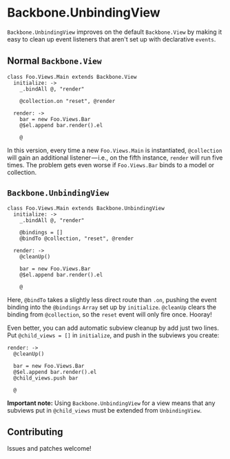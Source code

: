 # Backbone.UnbindingView

`Backbone.UnbindingView` improves on the default `Backbone.View` by making it
easy to clean up event listeners that aren't set up with declarative `events`.

## Normal `Backbone.View`

    class Foo.Views.Main extends Backbone.View
      initialize: ->
        _.bindAll @, "render"

        @collection.on "reset", @render

      render: ->
        bar = new Foo.Views.Bar
        @$el.append bar.render().el

        @

In this version, every time a new `Foo.Views.Main` is instantiated,
`@collection` will gain an additional listener — i.e., on the fifth instance,
`render` will run five times. The problem gets even worse if `Foo.Views.Bar`
binds to a model or collection.

## `Backbone.UnbindingView`

    class Foo.Views.Main extends Backbone.UnbindingView
      initialize: ->
        _.bindAll @, "render"

        @bindings = []
        @bindTo @collection, "reset", @render

      render: ->
        @cleanUp()

        bar = new Foo.Views.Bar
        @$el.append bar.render().el

        @

Here, `@bindTo` takes a slightly less direct route than `.on`, pushing the
event binding into the `@bindings` `Array` set up by `initialize`. `@cleanUp`
clears the binding from `@collection`, so the `reset` event will only fire
once. Hooray!

Even better, you can add automatic subview cleanup by add just two lines. Put
`@child_views = []` in `initialize`, and push in the subviews you create:

    render: ->
      @cleanUp()

      bar = new Foo.Views.Bar
      @$el.append bar.render().el
      @child_views.push bar

      @

**Important note:** Using `Backbone.UnbindingView` for a view means that any
subviews put in `@child_views` must be extended from `UnbindingView`.

## Contributing

Issues and patches welcome!
